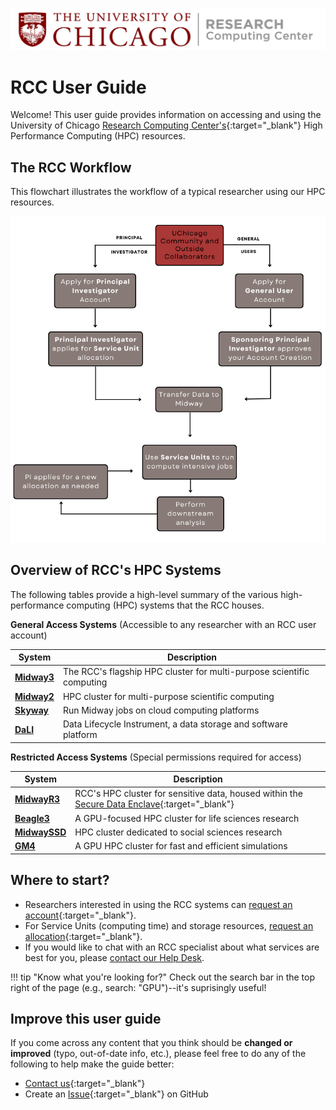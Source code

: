![RCC Logo](img/rcc_logo.png)

# RCC User Guide

Welcome! This user guide provides information on accessing and using the University of Chicago [Research Computing Center's](https://rcc.uchicago.edu/){:target="_blank"} High Performance Computing (HPC) resources.


## The RCC Workflow
This flowchart illustrates the workflow of a typical researcher using our HPC resources. 
<p align="center">
<img src="img/rcc_workflow.png" width="650" />
</p>  

## Overview of RCC's HPC Systems
The following tables provide a high-level summary of the various high-performance computing (HPC) systems that the RCC houses.  

**General Access Systems** (Accessible to any researcher with an RCC user account)

| System                                            | Description                                                           |
|---------------------------------------------------|-----------------------------------------------------------------------|
| **[Midway3](midway23/midway_getting_started.md)** | The RCC's flagship HPC cluster for multi-purpose scientific computing |
| **[Midway2](midway23/midway_getting_started.md)** | HPC cluster for multi-purpose scientific computing                    |
| **[Skyway](skyway/skyway_overview.md)**           | Run Midway jobs on cloud computing platforms                          |
| **[DaLI](https://dali.uchicago.edu/using-dali/)** | Data Lifecycle Instrument, a data storage and software platform       |

**Restricted Access Systems** (Special permissions required for access)  

| System                                                               | Description                                          |
|----------------------------------------------------------------------|------------------------------------------------------|
| **[MidwayR3](https://sde-midwayr.rcc.uchicago.edu/user-guide/)**      | RCC's HPC cluster for sensitive data, housed within the [Secure Data Enclave](https://securedata.uchicago.edu/){:target="_blank"}  |  
| **[Beagle3](beagle3/beagle3_overview.md)**                           | A GPU-focused HPC cluster for life sciences research |
| **[MidwaySSD](https://midwayssd.rcc.uchicago.edu/using-midwayssd/)** | HPC cluster dedicated to social sciences research    |
| **[GM4](https://gm4.rcc.uchicago.edu/)**                             | A GPU HPC cluster for fast and efficient simulations |

## Where to start?

* Researchers interested in using the RCC systems can [request an account](https://rcc.uchicago.edu/accounts-allocations/request-account){:target="_blank"}.  
* For Service Units (computing time) and storage resources, [request an allocation](https://rcc.uchicago.edu/accounts-allocations/request-allocation){:target="_blank"}.  
* If you would like to chat with an RCC specialist about what services are best for you, please [contact our Help Desk](https://rcc.uchicago.edu/support-and-services/consulting-and-technical-support).

!!! tip "Know what you're looking for?"
    Check out the search bar in the top right of the page (e.g., search: "GPU")--it's suprisingly useful!

## Improve this user guide

If you come across any content that you think should be **changed or improved** (typo, out-of-date info, etc.), please feel free to do any of the following to help make the guide better:  

* [Contact us](https://rcc.uchicago.edu/support-and-services/consulting-and-technical-support){:target="_blank"}   
* Create an [Issue](https://github.com/rcc-uchicago/user-guide/issues/new){:target="_blank"} on GitHub
